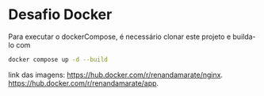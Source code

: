 # Desafio Docker

Para executar o dockerCompose, é necessário clonar este projeto e builda-lo com

```bash
docker compose up -d --build
```

link das imagens: 
https://hub.docker.com/r/renandamarate/nginx.
https://hub.docker.com/r/renandamarate/app.

